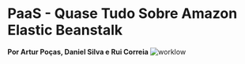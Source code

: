 # **PaaS - Quase Tudo Sobre Amazon Elastic Beanstalk**
**Por Artur Poças, Daniel Silva e Rui Correia**
![worklow](https://docs.aws.amazon.com/elasticbeanstalk/latest/dg/images/clearbox-flow-00.png)
